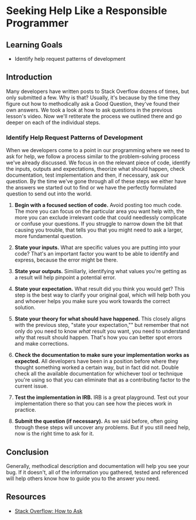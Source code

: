 # Seeking Help Like a Responsible Programmer

## Learning Goals

- Identify help request patterns of development

## Introduction

Many developers have written posts to Stack Overflow dozens of times, but only
submitted a few. Why is that? Usually, it's because by the time they figure out
how to methodically ask a Good Question, they've found their own answers. We
took a look at how to ask questions in the previous lesson's video. Now we'll
retiterate the process we outlined there and go deeper on each of the individual
steps.

### Identify Help Request Patterns of Development

When we developers come to a point in our programming where we need to ask for
help, we follow a process similar to the problem-solving process we've already
discussed. We focus in on the relevant piece of code, identify the inputs,
outputs and expectations, theorize what should happen, check documentation, test
implementation and then, if necessary, ask our question. By the time we've gone
through all of these steps we either have the answers we started out to find or
we have the perfectly formulated question to send out into the world.

1. **Begin with a focused section of code.** Avoid posting too much code. The
more you can focus on the particular area you want help with, the more you can
exclude irrelevant code that could needlessly complicate or confuse your
questions. If you struggle to narrow down the bit that causing you trouble, that
tells you that you might need to ask a larger, more fundamental question.

2. **State your inputs.** What are specific values you are putting into your
code? That's an important factor you want to be able to identify and express,
because the error might be there.

3. **State your outputs.** Similiarly, identifying what values you're getting as
a result will help pinpoint a potential error.

4. **State your expectation.** What result did you think you would get? This
step is the best way to clarify your original goal, which will help both you and
whoever helps you make sure you work towards the correct solution.

5. **State your theory for what should have happened.** This closely aligns with
the previous step, "state your expectation,"" but remember that not only do you
need to know _what_ result you want, you need to understand _why_ that result
should happen. That's how you can better spot errors and make corrections.

6. **Check the documentation to make sure your implementation works as
expected.** All developers have been in a position before where they thought
something worked a certain way, but in fact did not. Double check all the
available documentation for whichever tool or technique you're using so that you
can eliminate that as a contributing factor to the current issue.

7. **Test the implementation in IRB.** IRB is a great playground. Test out your
implementation there so that you can see how the pieces work in practice.

8. **Submit the question (if necessary).** As we said before, often going
through these steps will uncover any problems. But if you still need help, now
is the right time to ask for it.

## Conclusion

Generally, methodical description and documentation will help you see your bug.
If it doesn't, all of the information you gathered, tested and referenced will
help others know how to guide you to the answer you need.

## Resources

- [Stack Overflow: How to Ask](https://stackoverflow.com/help/how-to-ask)
